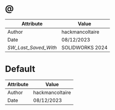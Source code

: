 # @
| Attribute | Value |
| ---  | ---     |
| Author | hackmancoltaire |
| Date | 08/12/2023 |
| _SW_Last_Saved_With_ | SOLIDWORKS 2024 |
# Default
| Attribute | Value |
| ---  | ---     |
| Author | hackmancoltaire |
| Date | 08/12/2023 |
